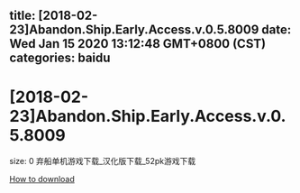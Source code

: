 
title: [2018-02-23]Abandon.Ship.Early.Access.v.0.5.8009
date: Wed Jan 15 2020 13:12:48 GMT+0800 (CST)    
categories: baidu
---

# [2018-02-23]Abandon.Ship.Early.Access.v.0.5.8009
size: 0
 弃船单机游戏下载_汉化版下载_52pk游戏下载
 

[How to download](https://bpcam.bemobtrk.com/go/2ceec3aa-1ca2-46d6-b9ff-aaa5c184517c?jno=205)